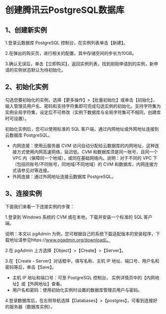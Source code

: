 # 创建腾讯云PostgreSQL数据库
## 1、创建新实例

1.登录云数据库 PostgreSQL 控制台，在实例列表单击【新建】。
 
2.在弹出的购买页，进行相关的配置，其中存储空间的步长为10GB。

3.确认无误后，单击【立即购买】，返回实例列表，找到刚刚申请到的实例，新申请的实例状态默认为待初始化。

## 2、初始化实例
勾选您要初始化的实例，选择【更多操作】>【批量初始化】或单击【初始化】，输入管理员用户名、密码和支持字符集即可完成勾选实例的初始化。支持字符集为实例全局字符集，设定后不可修改（实例下数据库与全局字符集可不相同，创建库时可设置）。

初始化实例后，您可以使用标准的 SQL 客户端，通过内网地址或外网地址连接到云数据库 PostgreSQL。
* 内网连接：使用云服务器 CVM 访问自动分配给云数据库的内网地址，这种连接方式使用内网高速网络，延迟低。CVM 和数据库须是同一账号，且同一个 VPC 内（保障同一个地域），或同在基础网络内。说明：对于不同的 VPC 下（包括同账号/不同账号，同地域/不同地域）的 CVM 和数据库，内网连接方式请参见对等连接。
* 外网连接：通过外网地址连接云数据库 PostgreSQL。

## 3、连接实例
下面我们来看一下连接实例的步骤：

1.登录到 Windows 系统的 CVM 或在本地，下载并安装一个标准的 SQL 客户端。

说明：本文以 pgAdmin 为例，您可根据自己的系统下载适配版本的安装程序，下载地址请参见https://www.pgadmin.org/download/。

2.在 pgAdmin 上方选择【Object】>【Create】>【Server】。
 
3.在【Create - Server】对话框中，填写名称、主机 IP 地址、端口号、用户名和密码等后，单击【Save】。

* 主机 IP 地址和端口号：可至 PostgreSQL 控制台， 实例详情页中的【内网地址】或【外网地址】查看。
* 用户名和密码：使用初始化实例时设置的数据库管理员用户与密码。
 
4.登录数据库后，在左侧导航选择【Databases】>【postgres】，可看到连接好的服务器（数据库实例）。









